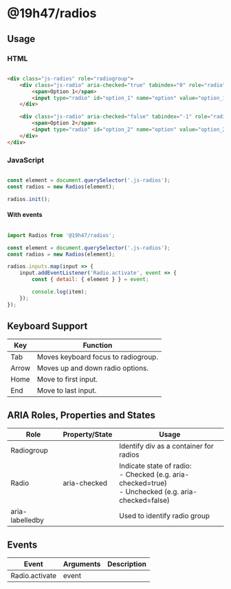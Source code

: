 # @19h47/radios


## Usage

### HTML

```html

<div class="js-radios" role="radiogroup">
	<div class="js-radio" aria-checked="true" tabindex="0" role="radio">
		<span>Option 1</span>
		<input type="radio" id="option_1" name="option" value="option_1" checked style="display: none;">
	</div>

	<div class="js-radio" aria-checked="false" tabindex="-1" role="radio">
		<span>Option 2</span>
		<input type="radio" id="option_2" name="option" value="option_2" style="display: none;">
	</div>
</div>

```

### JavaScript

```javascript

const element = document.querySelector('.js-radios');
const radios = new Radios(element);

radios.init();

```

#### With events

```javascript

import Radios from '@19h47/radios';

const element = document.querySelector('.js-radios');
const radios = new Radios(element);

radios.inputs.map(input => {
	input.addEventListener('Radio.activate', event => {
		const { detail: { element } } = event;

		console.log(item);
	});
});

```

## Keyboard Support

| Key   | Function                            |
| ----- | ----------------------------------- |
| Tab   | Moves keyboard focus to radiogroup. |
| Arrow | Moves up and down radio options.    |
| Home  | Move to first input.                |
| End   | Move to last input.                 |

## ARIA Roles, Properties and States

| Role            | Property/State | Usage |
| --------------- | -------------- | ----- |
| Radiogroup      |                | Identify div as a container for radios |
| Radio           | aria-checked   | Indicate state of radio:<br>- Checked (e.g. aria-checked=true)<br>- Unchecked (e.g. aria-checked=false) |
| aria-labelledby |                | Used to identify radio group |

## Events

| Event          | Arguments | Description |
| -------------- | --------- | ----------- |
| Radio.activate | event     |             |

